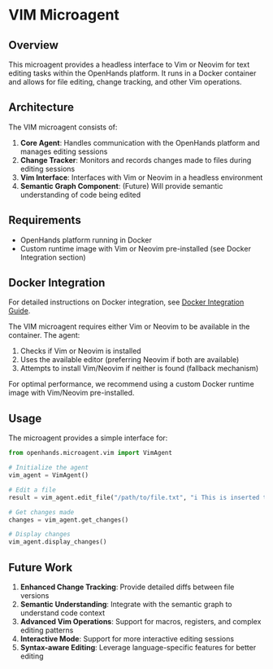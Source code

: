 # VIM Microagent

## Overview

This microagent provides a headless interface to Vim or Neovim for text editing tasks within the OpenHands platform. It runs in a Docker container and allows for file editing, change tracking, and other Vim operations.

## Architecture

The VIM microagent consists of:

1. **Core Agent**: Handles communication with the OpenHands platform and manages editing sessions
2. **Change Tracker**: Monitors and records changes made to files during editing sessions
3. **Vim Interface**: Interfaces with Vim or Neovim in a headless environment
4. **Semantic Graph Component**: (Future) Will provide semantic understanding of code being edited

## Requirements

- OpenHands platform running in Docker
- Custom runtime image with Vim or Neovim pre-installed (see Docker Integration section)

## Docker Integration

For detailed instructions on Docker integration, see [Docker Integration Guide](docker-instructions.md).

The VIM microagent requires either Vim or Neovim to be available in the container. The agent:

1. Checks if Vim or Neovim is installed
2. Uses the available editor (preferring Neovim if both are available)
3. Attempts to install Vim/Neovim if neither is found (fallback mechanism)

For optimal performance, we recommend using a custom Docker runtime image with Vim/Neovim pre-installed.

## Usage

The microagent provides a simple interface for:

```python
from openhands.microagent.vim import VimAgent

# Initialize the agent
vim_agent = VimAgent()

# Edit a file
result = vim_agent.edit_file("/path/to/file.txt", "i This is inserted text\nThis is a new line\x1b:wq")

# Get changes made
changes = vim_agent.get_changes()

# Display changes
vim_agent.display_changes()
```

## Future Work

1. **Enhanced Change Tracking**: Provide detailed diffs between file versions
2. **Semantic Understanding**: Integrate with the semantic graph to understand code context
3. **Advanced Vim Operations**: Support for macros, registers, and complex editing patterns
4. **Interactive Mode**: Support for more interactive editing sessions
5. **Syntax-aware Editing**: Leverage language-specific features for better editing
